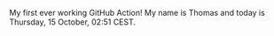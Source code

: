 My first ever working GitHub Action!
My name is Thomas and today is Thursday, 15 October, 02:51 CEST. 
